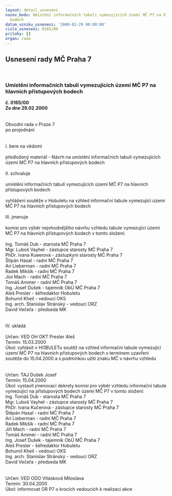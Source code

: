 ```yaml
---
layout: detail_usneseni
nazev_bodu: Umístění informačních tabulí vymezujících území MČ P7 na hlavních přístupových
  bodech
datum_vzniku_usneseni: '2000-02-29 00:00:00'
cislo_usneseni: 0165/00
prilohy: []
organ: rada
---
```

<div id="ucUsn_pList" class="usn">
	<span><h2>Usnesení rady MČ Praha 7 </h2>
<br></span><div class="standBody">
<span><h3>Umístění informačních tabulí vymezujících území MČ P7 na hlavních přístupových bodech</h3></span><div class="center">
		<strong>č. 0165/00</strong><br>
	</div>
<div class="center">
		<strong>Ze dne 29.02.2000</strong><br><br>
	</div>
<br>Obvodní rada v Praze 7<br>po projednání<br><br><br>I.	bere na vědomí<br><br> předložený materiál -  Návrh na umístění informačních tabulí vymezujících území MČ P7 na hlavních přístupových bodech <br><br>II.	schvaluje <br><br>umístění informačních tabulí vymezujících území MČ P7 na hlavních přístupových bodech<br><br>vyhlášení soutěže  v Hobuletu na vzhled  informační tabule vymezující území MČ P7 na hlavních přístupových bodech <br>  <br>III.	jmenuje<br><br>komisi pro výběr nejvhodnějšího návrhu vzhledu tabule vymezující území MČ P7 na hlavních přístupových bodech v tomto složení:<br><br>Ing. Tomáš Dub - starosta MČ Praha 7<br>Mgr. Luboš Vayhel - zástupce starosty MČ Praha 7<br>PhDr. Ivana Kueerová - zástupkyni starosty MČ Praha 7<br>Štipán Hasal - radní MČ Praha 7<br>Ari Lieberman - radní MČ Praha 7<br>Radek Mikšík - radní MČ Praha 7<br>Jioí Mach - radní MČ Praha 7<br>Tomáš Ammer - radní MČ Praha 7<br>Ing. Josef Dušek - tajemník ObÚ MČ Praha 7<br>Aleš Presler - šéfredaktor Hobuletu<br>Bohumil Kheil - vedoucí OKS<br>Ing. arch. Stanislav Stránský - vedoucí ORZ <br>David Večeřa - předseda MK<br><br><br>IV.	ukládá <br><br> Určen:	     	VED OH OKT Presler Aleš<br>Termín: 15.03.2000<br>Úkol:	vyhlásit v HOBULETu soutěž na vzhled informační tabule  vymezující  území MČ P7 na hlavních přístupových bodech s termínem uzavření soutěže do 15.04.2000 a s podmínkou užití znaku MČ v návrhu vzhledu<br> <br><br> Určen:	     	TAJ Dušek Josef<br>Termín: 15.04.2000<br>Úkol:	vystavit jmenovací dekrety komisi pro výběr vzhledu informační tabule vymezující na přístupových bodech území MČ P7 v tomto složení:<br>                   Ing. Tomáš Dub - starosta MČ Praha 7<br>                   Mgr. Luboš Vayhel - zástupce starosty MČ Praha 7<br>                   PhDr. Ivana Kučerová - zástupce starosty MČ Praha 7<br>                   Štěpán Hasal - radní MČ Praha 7<br>                  Ari Lieberman - radní MČ Praha 7<br>                  Radek Mikšík - radní MČ Praha 7<br>                  Jiří Mach - radní MČ Praha 7<br>                  Tomáš Ammer - radní MČ Praha 7<br>                  Ing. Josef Dušek - tajemník ObÚ MČ Praha 7<br>                   Aleš Presler - šéfredaktor Hobuletu<br>Bohumil Kheil - vedoucí OKS<br>Ing. arch. Stanislav Stránský - vedoucí ORZ<br>David Večeřa - předseda MK<br> <br><br>  Určen:	     	VED ODO Vitásková Miloslava<br>Termín: 30.04.2000<br>Úkol:	informovat OR P7 o krocích vedoucích k realizaci akce<br><br>
</div>
</div>